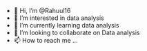 - 👋 Hi, I’m @Rahuul16
- 👀 I’m interested in data analysis
- 🌱 I’m currently learning data analysis
- 💞️ I’m looking to collaborate on Data analysis
- 📫 How to reach me ...

<!---
Rahuul16/Rahuul16 is a ✨ special ✨ repository because its `README.md` (this file) appears on your GitHub profile.
You can click the Preview link to take a look at your changes.
--->
